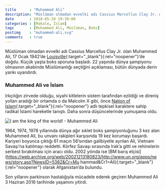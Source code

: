 ```yaml
---
title      : "Muhammed Ali"
description: "Müslüman olmadan evvelki adı Cassius Marcellus Clay Jr. olan Muhammed Ali, 17 Ocak 1942’de Louisville’de doğdu. Küçük yaşta boks sporuna başladı. 22 yaşında dünya şampiyonu olmasının akabinde Müslümanlığı seçtiğini açıklaması, bütün dünyada derin yankı uyandırdı."
date       : 2018-05-28 19:30:00
categories : [Makale, İslam]
tags       : [Muhammed Ali, Müslüman, Boks]
postimg    : "muhammed-ali.svg"
comments   : true
---
```


Müslüman olmadan evvelki adı Cassius Marcellus Clay Jr. olan Muhammed Ali, 17 Ocak 1942’de [Louisville](https://goo.gl/maps/hsPKfJwhTi22){:target="_blank"}{:rel="noopener"}’de doğdu. Küçük yaşta boks sporuna başladı. 22 yaşında dünya şampiyonu olmasının akabinde Müslümanlığı seçtiğini açıklaması, bütün dünyada derin yankı uyandırdı.

### Muhammed Ali ve İslam

Irkçılığın zirvede olduğu, siyahi kitlelerin sistem tarafından ezildiği ve direniş yolları aradığı bir ortamda o da Malcolm X gibi, önce [Nation of Islam](https://www.noi.org/){:target="_blank"}{:rel="noopener"} adlı tepkisel karaktere sahip radikal İslami hareketle tanıştı. Daha sonra düşüncelerinde yumuşama oldu.

![I am the king of the world! - Muhammed Ali](https://i.giphy.com/media/94alRKTe1Bsnm/giphy.gif)

1964, 1974, 1978 yıllarında dünya ağır sıklet boks şampiyonluğunu 3 kez alan Muhammed Ali, bu unvanı rakipleri karşısında 19 kez korumayı başardı. Kariyeri boyunca çıktığı 61 maçın 56’sından galibiyetle ayrılan Ali, Vietnam Savaşı’na katılmayı reddetti. Körfez Savaşı sırasında Irak’a gitti ve rehinelerin serbest bırakılması için aracı oldu. 2002 yılında ise [BM barış elçisi](https://web.archive.org/web/20021213180823/http://www.un.org/apps/news/story.asp?NewsID=5382&Cr=Mu
hammad&Cr1=Ali){:target="_blank"}{:rel="noopener"} olarak Afganistan’da bulundu.

Son yıllarını parkinson hastalığıyla mücadele ederek geçiren Muhammed Ali 3 Haziran 2016 tarihinde yaşamını yitirdi.